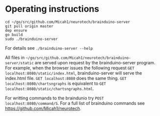 Operating instructions
======================

```
cd ~/go/src/github.com/Micah1/neurotech/brainduino-server
git pull origin master
dep ensure
go build
sudo ./brainduino-server
```

For details see `./brainduino-server --help`

All files in `~/go/src/github.com/Micah1/neurotech/brainduino-server/static` are served upon request by the brainduino-server program. For example, when the browser issues the following request `GET localhost:8080/static/index.html`, brainduino-server will serve the index.html file. `GET localhost:8080` does the same thing. `GET localhost:8080/chartsngraphs` is equivalent to `GET localhost:8080/static/chartsngraphs.html`.

For writting commands to the braindunio try `POST localhost:8080/command/S`. For a full list of brainduino commands see https://github.com/Micah1/neurotech.
